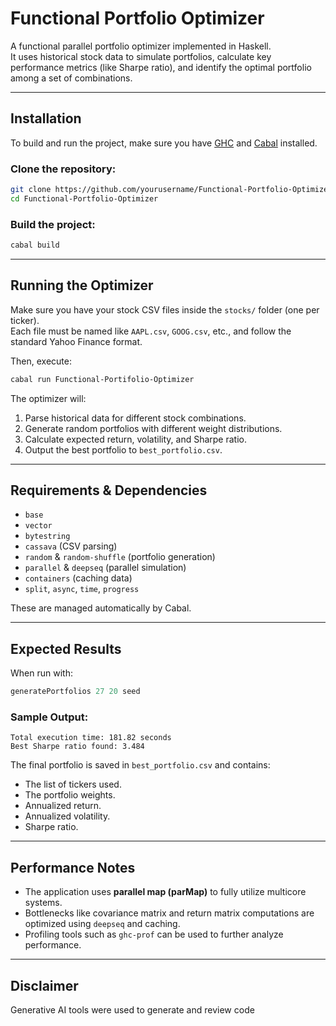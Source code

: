# Functional Portfolio Optimizer

A functional parallel portfolio optimizer implemented in Haskell.  
It uses historical stock data to simulate portfolios, calculate key performance metrics (like Sharpe ratio), and identify the optimal portfolio among a set of combinations.

---

## Installation

To build and run the project, make sure you have [GHC](https://www.haskell.org/ghc/) and [Cabal](https://www.haskell.org/cabal/) installed.

### Clone the repository:
```bash
git clone https://github.com/yourusername/Functional-Portfolio-Optimizer.git
cd Functional-Portfolio-Optimizer
```

### Build the project:
```bash
cabal build
```

---

## Running the Optimizer

Make sure you have your stock CSV files inside the `stocks/` folder (one per ticker).  
Each file must be named like `AAPL.csv`, `GOOG.csv`, etc., and follow the standard Yahoo Finance format.

Then, execute:

```bash
cabal run Functional-Portifolio-Optimizer
```

The optimizer will:
1. Parse historical data for different stock combinations.
2. Generate random portfolios with different weight distributions.
3. Calculate expected return, volatility, and Sharpe ratio.
4. Output the best portfolio to `best_portfolio.csv`.

---

##  Requirements & Dependencies

- `base`
- `vector`
- `bytestring`
- `cassava` (CSV parsing)
- `random` & `random-shuffle` (portfolio generation)
- `parallel` & `deepseq` (parallel simulation)
- `containers` (caching data)
- `split`, `async`, `time`, `progress`

These are managed automatically by Cabal.

---

##  Expected Results

When run with:
```haskell
generatePortfolios 27 20 seed
```

### Sample Output:
```
Total execution time: 181.82 seconds
Best Sharpe ratio found: 3.484
```

The final portfolio is saved in `best_portfolio.csv` and contains:
- The list of tickers used.
- The portfolio weights.
- Annualized return.
- Annualized volatility.
- Sharpe ratio.

---

##  Performance Notes

- The application uses **parallel map (parMap)** to fully utilize multicore systems.
- Bottlenecks like covariance matrix and return matrix computations are optimized using `deepseq` and caching.
- Profiling tools such as `ghc-prof` can be used to further analyze performance.

---

## Disclaimer
Generative AI tools were used to generate and review code